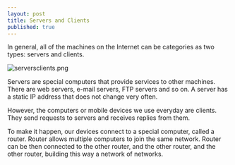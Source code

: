 ```yaml
---
layout: post
title: Servers and Clients
published: true
---
```


In general, all of the machines on the Internet can be categories as two types: servers and clients.

![serversclients.png]({{site.baseurl}}/_posts/serversclients.png)

Servers are special computers that provide services to other machines. There are web servers, e-mail servers, FTP servers and so on. A server has a static IP address that does not change very often.

However, the computers or mobile devices we use everyday are clients. They send requests to servers and receives replies from them.

To make it happen, our devices connect to a special computer, called a router. Router allows multiple computers to join the same network. Router can be then connected to the other router, and the other router, and the other router, building this way a network of networks.



